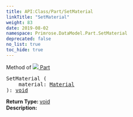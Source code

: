 ```yaml
---
title: API:Class/Part/SetMaterial
linkTitle: "SetMaterial"
weight: 83
date: 2019-08-02
namespace: Primrose.DataModel.Part.SetMaterial
deprecated: false
no_list: true
toc_hide: true
---
```

Method of <a href="/docs/api-reference/Class/Part"><img src="/icons/silk/brick.png"/>&nbsp;Part</a>
<pre class="method-declaration">
SetMaterial (
    material: <a class="type" href="/docs/api-reference/Asset/Material">Material</a>
): <a class="type" href="/docs/api-reference/System/void">void</a></pre>
<b>Return Type: </b>
<a class="type" href="/docs/api-reference/System/void">void</a>
<br/>
<b>Description: </b>
